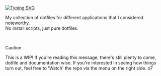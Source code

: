 [![Typing SVG](https://readme-typing-svg.demolab.com?font=Fira+Code&size=30&duration=2500&pause=1000&color=B277F7&vCenter=true&width=500&lines=0lswitcher's+UNIX+Dotfiles)](https://git.io/typing-svg)

My collection of dotfiles for different applications that I considered noteworthy.\
No install scripts, just pure dotfiles. 

<br>

> [!CAUTION]
> This is a WIP! If you're reading this message, there's still plenty to come, dotfile and documentation wise. If you're interested in seeing how things turn out, feel free to 'Watch' the repo via the menu on the right side. o7
